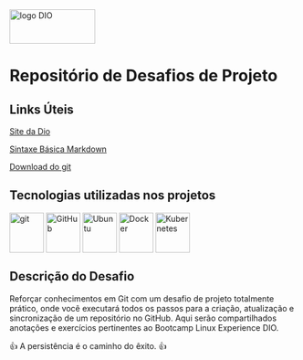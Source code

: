 <img align="center" alt="logo DIO" height="60" width="150" src="https://user-images.githubusercontent.com/103616540/181390451-22cbef17-f3b6-4086-b8b9-e98281f080cd.png"/>

# Repositório de Desafios de Projeto

## Links Úteis
[Site da Dio](https://dio.me/)

[Sintaxe Básica Markdown](https://www.markdownguide.org/basic-syntax/)

[Download do git](https://git-scm.com/downloads)

## Tecnologias utilizadas nos projetos

<div style="display: inline_block">
  <img align="center" alt="git" height="70" width="60" src="https://cdn.jsdelivr.net/gh/devicons/devicon/icons/git/git-original-wordmark.svg"/>
  <img align="center" alt="GitHub" height="70" width="60" src="https://cdn.jsdelivr.net/gh/devicons/devicon/icons/github/github-original-wordmark.svg" />
  <img align="center" alt="Ubuntu" height="70" width="60" src="https://cdn.jsdelivr.net/gh/devicons/devicon/icons/ubuntu/ubuntu-plain-wordmark.svg" />
  <img align="center" alt="Docker" height="70" width="60" src="https://cdn.jsdelivr.net/gh/devicons/devicon/icons/docker/docker-original-wordmark.svg" />
  <img align="center" alt="Kubernetes" height="70" width="60"  src="https://cdn.jsdelivr.net/gh/devicons/devicon/icons/kubernetes/kubernetes-plain-wordmark.svg" />
          
          
          
          

## Descrição do Desafio
Reforçar conhecimentos em Git com um desafio de projeto totalmente prático, onde você executará todos os passos para a criação, atualização e sincronização de um repositório no GitHub. Aqui serão compartilhados anotações e exercícios pertinentes ao Bootcamp Linux Experience DIO.

👍 A persistência é o caminho do êxito. 👍

